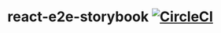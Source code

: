 # react-e2e-storybook [![CircleCI](https://circleci.com/gh/wilf312/react-e2e-storybook.svg?style=svg)](https://circleci.com/gh/wilf312/react-e2e-storybook)